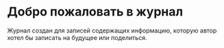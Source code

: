 # Добро пожаловать в журнал

Журнал создан для записей содержащих информацию, которую автор хотел бы записать на будущее или поделиться.